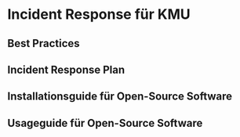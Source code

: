 # Incident Response für KMU

## Best Practices

## Incident Response Plan

## Installationsguide für Open-Source Software

## Usageguide für Open-Source Software